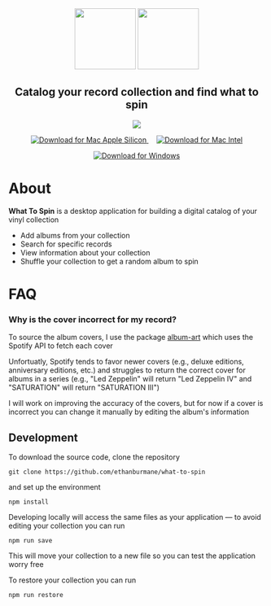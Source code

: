 <div align="center">
  <img src="https://github.com/user-attachments/assets/a66ade39-0e4e-4cb0-8243-ced8bcfc4172" height="120px">
  <img src="https://github.com/user-attachments/assets/e859afee-993e-4068-a676-0b040e26f4ad" height="120px">
  <h2>Catalog your record collection and find what to spin</h2>
  <img src="https://github.com/user-attachments/assets/57591845-b508-42e4-9228-479bea15ab40">
</div>

<p align="center">
  <a href="https://github.com/username/repo/releases/latest/download/What-to-Spin-1.2.1-arm64.dmg">
    <img src="https://img.shields.io/badge/Download-Mac%20Apple%20Silicon-blue?style=for-the-badge&logo=apple" alt="Download for Mac Apple Silicon">
  </a>
  &nbsp;&nbsp;&nbsp;
  <a href="https://github.com/username/repo/releases/latest/download/What-to-Spin-1.2.1.dmg">
    <img src="https://img.shields.io/badge/Download-Mac%20Intel-lightblue?style=for-the-badge&logo=apple" alt="Download for Mac Intel">
  </a>
</p>
<p align="center">
  <a href="https://github.com/username/repo/releases/latest/download/What-to-Spin-Setup-1.2.1.exe">
    <img src="https://img.shields.io/badge/Download-Windows%20Installer-green?style=for-the-badge&logo=windows" alt="Download for Windows">
  </a>
</p>

# About
**What To Spin** is a desktop application for building a digital catalog of your vinyl collection
- Add albums from your collection
- Search for specific records
- View information about your collection
- Shuffle your collection to get a random album to spin

# FAQ

### Why is the cover incorrect for my record?

To source the album covers, I use the package [album-art](https://github.com/lacymorrow/album-art) which uses the Spotify API to fetch each cover

Unfortuatly, Spotify tends to favor newer covers (e.g., deluxe editions, anniversary editions, etc.) and struggles to return the correct cover for albums in a series (e.g., "Led Zeppelin" will return "Led Zeppelin IV" and "SATURATION" will return "SATURATION III")

I will work on improving the accuracy of the covers, but for now if a cover is incorrect you can change it manually by editing the album's information


## Development

To download the source code, clone the repository

```
git clone https://github.com/ethanburmane/what-to-spin
```

and set up the environment
```
npm install
```

Developing locally will access the same files as your application &mdash; to avoid editing your collection you can run
```
npm run save
```

This will move your collection to a new file so you can test the application worry free

To restore your collection you can run 
```
npm run restore
```
